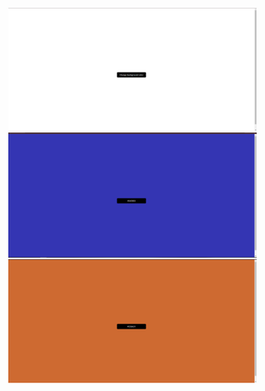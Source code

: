![image1](./Screenshot%20(39).png)
![image1](./Screenshot%20(40).png)
![image1](./Screenshot%20(41).png)